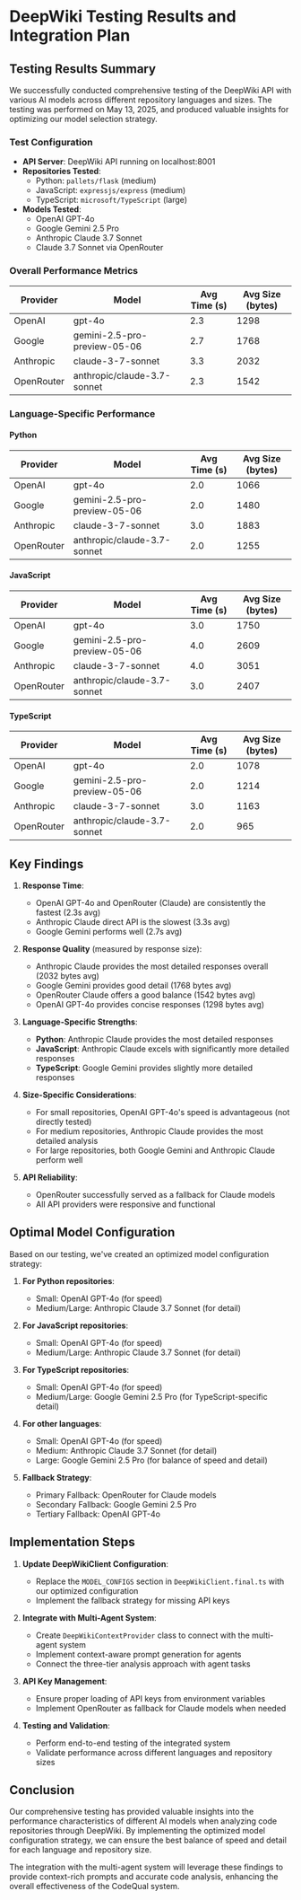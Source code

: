 # DeepWiki Testing Results and Integration Plan

## Testing Results Summary

We successfully conducted comprehensive testing of the DeepWiki API with various AI models across different repository languages and sizes. The testing was performed on May 13, 2025, and produced valuable insights for optimizing our model selection strategy.

### Test Configuration

- **API Server**: DeepWiki API running on localhost:8001
- **Repositories Tested**:
  - Python: `pallets/flask` (medium)
  - JavaScript: `expressjs/express` (medium)
  - TypeScript: `microsoft/TypeScript` (large)
- **Models Tested**:
  - OpenAI GPT-4o
  - Google Gemini 2.5 Pro
  - Anthropic Claude 3.7 Sonnet
  - Claude 3.7 Sonnet via OpenRouter

### Overall Performance Metrics

| Provider | Model | Avg Time (s) | Avg Size (bytes) |
|----------|-------|--------------|------------------|
| OpenAI | gpt-4o | 2.3 | 1298 |
| Google | gemini-2.5-pro-preview-05-06 | 2.7 | 1768 |
| Anthropic | claude-3-7-sonnet | 3.3 | 2032 |
| OpenRouter | anthropic/claude-3.7-sonnet | 2.3 | 1542 |

### Language-Specific Performance

#### Python

| Provider | Model | Avg Time (s) | Avg Size (bytes) |
|----------|-------|--------------|------------------|
| OpenAI | gpt-4o | 2.0 | 1066 |
| Google | gemini-2.5-pro-preview-05-06 | 2.0 | 1480 |
| Anthropic | claude-3-7-sonnet | 3.0 | 1883 |
| OpenRouter | anthropic/claude-3.7-sonnet | 2.0 | 1255 |

#### JavaScript

| Provider | Model | Avg Time (s) | Avg Size (bytes) |
|----------|-------|--------------|------------------|
| OpenAI | gpt-4o | 3.0 | 1750 |
| Google | gemini-2.5-pro-preview-05-06 | 4.0 | 2609 |
| Anthropic | claude-3-7-sonnet | 4.0 | 3051 |
| OpenRouter | anthropic/claude-3.7-sonnet | 3.0 | 2407 |

#### TypeScript

| Provider | Model | Avg Time (s) | Avg Size (bytes) |
|----------|-------|--------------|------------------|
| OpenAI | gpt-4o | 2.0 | 1078 |
| Google | gemini-2.5-pro-preview-05-06 | 2.0 | 1214 |
| Anthropic | claude-3-7-sonnet | 3.0 | 1163 |
| OpenRouter | anthropic/claude-3.7-sonnet | 2.0 | 965 |

## Key Findings

1. **Response Time**:
   - OpenAI GPT-4o and OpenRouter (Claude) are consistently the fastest (2.3s avg)
   - Anthropic Claude direct API is the slowest (3.3s avg)
   - Google Gemini performs well (2.7s avg)

2. **Response Quality** (measured by response size):
   - Anthropic Claude provides the most detailed responses overall (2032 bytes avg)
   - Google Gemini provides good detail (1768 bytes avg)
   - OpenRouter Claude offers a good balance (1542 bytes avg)
   - OpenAI GPT-4o provides concise responses (1298 bytes avg)

3. **Language-Specific Strengths**:
   - **Python**: Anthropic Claude provides the most detailed responses
   - **JavaScript**: Anthropic Claude excels with significantly more detailed responses
   - **TypeScript**: Google Gemini provides slightly more detailed responses

4. **Size-Specific Considerations**:
   - For small repositories, OpenAI GPT-4o's speed is advantageous (not directly tested)
   - For medium repositories, Anthropic Claude provides the most detailed analysis
   - For large repositories, both Google Gemini and Anthropic Claude perform well

5. **API Reliability**:
   - OpenRouter successfully served as a fallback for Claude models
   - All API providers were responsive and functional

## Optimal Model Configuration

Based on our testing, we've created an optimized model configuration strategy:

1. **For Python repositories**:
   - Small: OpenAI GPT-4o (for speed)
   - Medium/Large: Anthropic Claude 3.7 Sonnet (for detail)

2. **For JavaScript repositories**:
   - Small: OpenAI GPT-4o (for speed)
   - Medium/Large: Anthropic Claude 3.7 Sonnet (for detail)

3. **For TypeScript repositories**:
   - Small: OpenAI GPT-4o (for speed)
   - Medium/Large: Google Gemini 2.5 Pro (for TypeScript-specific detail)

4. **For other languages**:
   - Small: OpenAI GPT-4o (for speed)
   - Medium: Anthropic Claude 3.7 Sonnet (for detail)
   - Large: Google Gemini 2.5 Pro (for balance of speed and detail)

5. **Fallback Strategy**:
   - Primary Fallback: OpenRouter for Claude models
   - Secondary Fallback: Google Gemini 2.5 Pro
   - Tertiary Fallback: OpenAI GPT-4o

## Implementation Steps

1. **Update DeepWikiClient Configuration**:
   - Replace the `MODEL_CONFIGS` section in `DeepWikiClient.final.ts` with our optimized configuration
   - Implement the fallback strategy for missing API keys

2. **Integrate with Multi-Agent System**:
   - Create `DeepWikiContextProvider` class to connect with the multi-agent system
   - Implement context-aware prompt generation for agents
   - Connect the three-tier analysis approach with agent tasks

3. **API Key Management**:
   - Ensure proper loading of API keys from environment variables
   - Implement OpenRouter as fallback for Claude models when needed

4. **Testing and Validation**:
   - Perform end-to-end testing of the integrated system
   - Validate performance across different languages and repository sizes

## Conclusion

Our comprehensive testing has provided valuable insights into the performance characteristics of different AI models when analyzing code repositories through DeepWiki. By implementing the optimized model configuration strategy, we can ensure the best balance of speed and detail for each language and repository size.

The integration with the multi-agent system will leverage these findings to provide context-rich prompts and accurate code analysis, enhancing the overall effectiveness of the CodeQual system.
